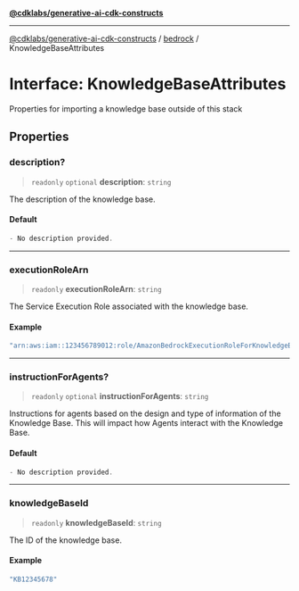 [**@cdklabs/generative-ai-cdk-constructs**](../../../README.md)

***

[@cdklabs/generative-ai-cdk-constructs](../../../README.md) / [bedrock](../README.md) / KnowledgeBaseAttributes

# Interface: KnowledgeBaseAttributes

Properties for importing a knowledge base outside of this stack

## Properties

### description?

> `readonly` `optional` **description**: `string`

The description of the knowledge base.

#### Default

```ts
- No description provided.
```

***

### executionRoleArn

> `readonly` **executionRoleArn**: `string`

The Service Execution Role associated with the knowledge base.

#### Example

```ts
"arn:aws:iam::123456789012:role/AmazonBedrockExecutionRoleForKnowledgeBaseawscdkbdgeBaseKB12345678"
```

***

### instructionForAgents?

> `readonly` `optional` **instructionForAgents**: `string`

Instructions for agents based on the design and type of information of the
Knowledge Base. This will impact how Agents interact with the Knowledge Base.

#### Default

```ts
- No description provided.
```

***

### knowledgeBaseId

> `readonly` **knowledgeBaseId**: `string`

The ID of the knowledge base.

#### Example

```ts
"KB12345678"
```
